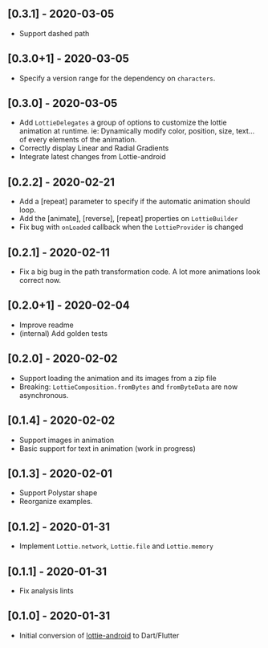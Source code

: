 ## [0.3.1] - 2020-03-05
- Support dashed path

## [0.3.0+1] - 2020-03-05
- Specify a version range for the dependency on `characters`.

## [0.3.0] - 2020-03-05
- Add `LottieDelegates` a group of options to customize the lottie animation at runtime.
  ie: Dynamically modify color, position, size, text... of every elements of the animation.
- Correctly display Linear and Radial Gradients
- Integrate latest changes from Lottie-android

## [0.2.2] - 2020-02-21
- Add a [repeat] parameter to specify if the automatic animation should loop.
- Add the [animate], [reverse], [repeat] properties on `LottieBuilder`
- Fix bug with `onLoaded` callback when the `LottieProvider` is changed

## [0.2.1] - 2020-02-11
- Fix a big bug in the path transformation code. A lot more animations look correct now.

## [0.2.0+1] - 2020-02-04
- Improve readme
- (internal) Add golden tests

## [0.2.0] - 2020-02-02
- Support loading the animation and its images from a zip file
- Breaking: `LottieComposition.fromBytes` and `fromByteData` are now asynchronous.

## [0.1.4] - 2020-02-02
- Support images in animation
- Basic support for text in animation (work in progress)

## [0.1.3] - 2020-02-01
- Support Polystar shape
- Reorganize examples.

## [0.1.2] - 2020-01-31
- Implement `Lottie.network`, `Lottie.file` and `Lottie.memory`

## [0.1.1] - 2020-01-31
- Fix analysis lints

## [0.1.0] - 2020-01-31
- Initial conversion of [lottie-android](https://github.com/airbnb/lottie-android) to Dart/Flutter
